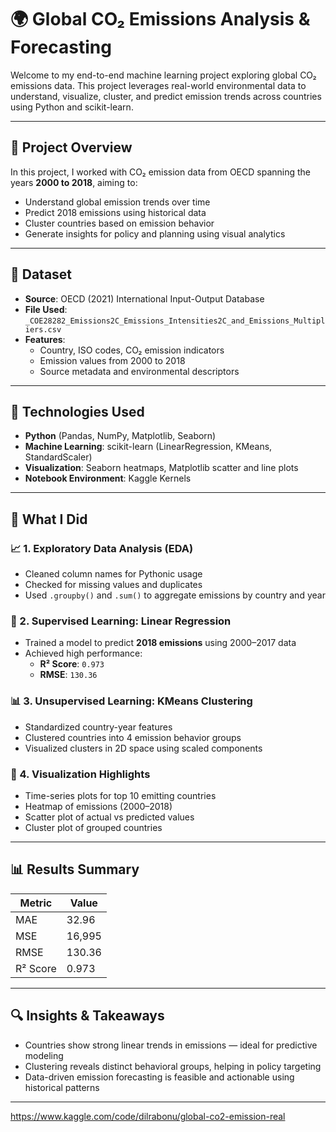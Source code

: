 
# 🌍 Global CO₂ Emissions Analysis & Forecasting

Welcome to my end-to-end machine learning project exploring global CO₂ emissions data. This project leverages real-world environmental data to understand, visualize, cluster, and predict emission trends across countries using Python and scikit-learn.

---

## 📌 Project Overview

In this project, I worked with CO₂ emission data from OECD spanning the years **2000 to 2018**, aiming to:

- Understand global emission trends over time
- Predict 2018 emissions using historical data
- Cluster countries based on emission behavior
- Generate insights for policy and planning using visual analytics

---

## 📁 Dataset

- **Source**: OECD (2021) International Input-Output Database
- **File Used**: `_COE28282_Emissions2C_Emissions_Intensities2C_and_Emissions_Multipliers.csv`
- **Features**:
  - Country, ISO codes, CO₂ emission indicators
  - Emission values from 2000 to 2018
  - Source metadata and environmental descriptors

---

## 🔧 Technologies Used

- **Python** (Pandas, NumPy, Matplotlib, Seaborn)
- **Machine Learning**: scikit-learn (LinearRegression, KMeans, StandardScaler)
- **Visualization**: Seaborn heatmaps, Matplotlib scatter and line plots
- **Notebook Environment**: Kaggle Kernels

---

## 🧠 What I Did

### 📈 1. Exploratory Data Analysis (EDA)
- Cleaned column names for Pythonic usage
- Checked for missing values and duplicates
- Used `.groupby()` and `.sum()` to aggregate emissions by country and year

### 🧮 2. Supervised Learning: Linear Regression
- Trained a model to predict **2018 emissions** using 2000–2017 data
- Achieved high performance:
  - **R² Score**: `0.973`
  - **RMSE**: `130.36`

### 📊 3. Unsupervised Learning: KMeans Clustering
- Standardized country-year features
- Clustered countries into 4 emission behavior groups
- Visualized clusters in 2D space using scaled components

### 🎨 4. Visualization Highlights
- Time-series plots for top 10 emitting countries
- Heatmap of emissions (2000–2018)
- Scatter plot of actual vs predicted values
- Cluster plot of grouped countries

---

## 📊 Results Summary

| Metric | Value |
|--------|-------|
| MAE | 32.96 |
| MSE | 16,995 |
| RMSE | 130.36 |
| R² Score | 0.973 |

---

## 🔍 Insights & Takeaways

- Countries show strong linear trends in emissions — ideal for predictive modeling
- Clustering reveals distinct behavioral groups, helping in policy targeting
- Data-driven emission forecasting is feasible and actionable using historical patterns

---


https://www.kaggle.com/code/dilrabonu/global-co2-emission-real
